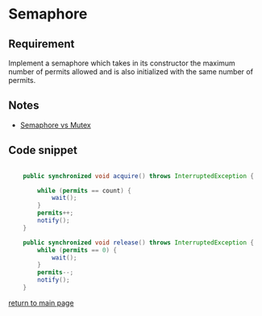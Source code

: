 # Semaphore

## Requirement 

Implement a semaphore which takes in its constructor the maximum number of permits allowed and is also initialized with the same number of permits.

## Notes 

* [Semaphore vs Mutex](https://stackoverflow.com/questions/62814/difference-between-binary-semaphore-and-mutex)


## Code snippet 

```java

    public synchronized void acquire() throws InterruptedException {

        while (permits == count) {
            wait();
        }
        permits++;
        notify();
    }

    public synchronized void release() throws InterruptedException {
        while (permits == 0) {
            wait();
        }
        permits--;
        notify();
    }
``` 

[return to main page](../../../../../../README.md)
